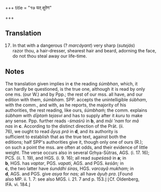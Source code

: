 +++
title = "१७ यत् क्षुरेण"

+++
## Translation
17. In that with a dangerous (? *marcáyant*) very sharp (*sutejás*)  
razor thou, a hair-dresser, shearest hair and beard, adorning the face,  
do not thou steal away our life-time.

## Notes
The translation given implies in **c** the reading *śúmbhan*, which, it  
can hardly be questioned, is the true one, although it is read by only  
one ms. (our W.) and by Ppp.; the rest of our mss. all have, and our  
edition with them, *śúmbham*. SPP. accepts the unintelligible *śúbham*,  
with the comm., and with, as he reports, the majority of his  
authorities, the rest reading, like ours, *śúmbhaṁ;* the comm. explains  
*śúbham* with *dīptaṁ tejasvi* and has to supply after it *kuru* to make  
any sense. Ppp. further reads *-śmaśrū* in **b**, and *māi ’nam* for *mā  
nas* in **c**. According to the distinct direction of the Prāt. (ii.  
76), we ought to read *ā́yuṣ prá* in **d**, and its authority is  
sufficient to establish that as the true text, against both the  
editions; half SPP's authorities give it, though only one of ours (R.);  
on such a point the mss. are often at odds, and their evidence of little  
weight. The verse occurs also in several Gṛhya-Sūtras, AGS. (i. 17. 16);  
PCS. (ii. 1. 19), and HGS. (i. 9. 16); all read *supeśasā* in **a**; in  
**b**, HGS. has *vaptar*, PGS. *vapati*, AGS. and PGS. *keśān;* in  
**c**, the two latter have *śunddhi śiras*, HGS. *varcayā mukham;* in  
**d**, AGS. and PGS. give *asya* for *nas;* all have *āyuḥ pra*. ⌊Found  
also MP. ii. 1. 7: see also MGS. i. 21. 7 and p. 153.⌋ ⌊Cf. Oldenberg,  
IFA. vi. 184.⌋
